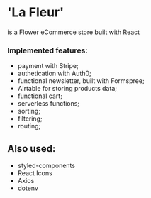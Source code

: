 # 'La Fleur'
is a Flower eCommerce store built with React


### Implemented features:

- payment with Stripe;
- authetication with Auth0;
- functional newsletter, built with Formspree;
- Airtable for storing products data;
- functional cart;
- serverless functions;
- sorting;
- filtering;
- routing;

## Also used:

- styled-components
- React Icons
- Axios
- dotenv


